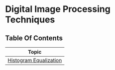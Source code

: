 # Digital Image Processing Techniques

## Table Of Contents
|         Topic          |
| ---------------------- |
| [Histogram Equalization](../main/Histogram%20Equalization/) |

